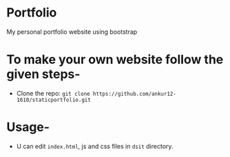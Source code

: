# Portfolio
My personal portfolio website using bootstrap

# To make your own website follow the given steps-
- Clone the repo: `git clone https://github.com/ankur12-1610/staticportfolio.git`

# Usage-
- U can edit `index.html`, js and css files in `dsit` directory.








